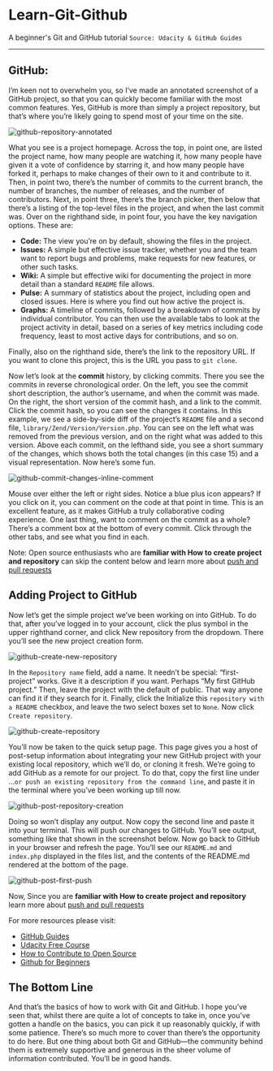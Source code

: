 # Learn-Git-Github
A beginner's Git and GitHub tutorial 
`Source: Udacity & GitHub Guides`

---

## GitHub:

I’m keen not to overwhelm you, so I’ve made an annotated screenshot of a GitHub project, so that you can quickly become familiar with the most common features. Yes, GitHub is more than simply a project repository, but that’s where you’re likely going to spend most of your time on the site.

![github-repository-annotated](https://user-images.githubusercontent.com/25201562/31314300-36a8d96e-ac1b-11e7-8bca-027cae2f8f9e.png)

What you see is a project homepage. Across the top, in point one, are listed the project name, how many people are watching it, how many people have given it a vote of confidence by starring it, and how many people have forked it, perhaps to make changes of their own to it and contribute to it. Then, in point two, there’s the number of commits to the current branch, the number of branches, the number of releases, and the number of contributors. Next, in point three, there’s the branch picker, then below that there’s a listing of the top-level files in the project, and when the last commit was.
Over on the righthand side, in point four, you have the key navigation options. These are:

* __Code:__ The view you’re on by default, showing the files in the project.
* __Issues:__ A simple but effective issue tracker, whether you and the team want to report bugs and problems, make requests for new features, or other such tasks.
* __Wiki:__ A simple but effective wiki for documenting the project in more detail than a standard `README` file allows.
* __Pulse:__ A summary of statistics about the project, including open and closed issues. Here is where you find out how active the project is.
* __Graphs:__ A timeline of commits, followed by a breakdown of commits by individual contributor. You can then use the available tabs to look at the project activity in detail, based on a series of key metrics including code frequency, least to most active days for contributions, and so on.

Finally, also on the righthand side, there’s the link to the repository URL. If you want to clone this project, this is the URL you pass to `git clone`.

Now let’s look at the __commit__ history, by clicking commits. There you see the commits in reverse chronological order. On the left, you see the commit short description, the author’s username, and when the commit was made. On the right, the short version of the commit hash, and a link to the commit.
Click the commit hash, so you can see the changes it contains. In this example, we see a side-by-side diff of the project’s `README` file and a second file, `library/Zend/Version/Version.php`. You can see on the left what was removed from the previous version, and on the right what was added to this version. Above each commit, on the lefthand side, you see a short summary of the changes, which shows both the total changes (in this case 15) and a visual representation. Now here’s some fun.

![github-commit-changes-inline-comment](https://user-images.githubusercontent.com/25201562/31314339-2fe2913c-ac1c-11e7-8484-65106e3020ed.png)

Mouse over either the left or right sides. Notice a blue plus icon appears? If you click on it, you can comment on the code at that point in time. This is an excellent feature, as it makes GitHub a truly collaborative coding experience. One last thing, want to comment on the commit as a whole? There’s a comment box at the bottom of every commit. Click through the other tabs, and see what you find in each.

Note: Open source enthusiasts who are __familiar with How to create project and repository__ can skip the content below and learn more about [push and pull requests](https://guides.github.com/activities/hello-world/)

## Adding Project to GitHub

Now let’s get the simple project we’ve been working on into GitHub. To do that, after you’ve logged in to your account, click the plus symbol in the upper righthand corner, and click New repository from the dropdown. There you’ll see the new project creation form.

![github-create-new-repository](https://user-images.githubusercontent.com/25201562/31314370-bb31186c-ac1c-11e7-9c5a-6a1cb6cd78e0.png)

In the `Repository name` field, add a name. It needn’t be special: “first-project” works. Give it a description if you want. Perhaps “My first GitHub project.” Then, leave the project with the default of public. That way anyone can find it if they search for it. Finally, click the Initialize this `repository with a README` checkbox, and leave the two select boxes set to `None`. Now click `Create repository`.

![github-create-repository](https://user-images.githubusercontent.com/25201562/31314372-d47946d2-ac1c-11e7-9c8f-1b87c0a41038.png)

You’ll now be taken to the quick setup page. This page gives you a host of post-setup information about integrating your new GitHub project with your existing local repository, which we’ll do, or cloning it fresh. We’re going to add GitHub as a remote for our project. To do that, copy the first line under …`or push an existing repository from the command line`, and paste it in the terminal where you’ve been working up till now.

![github-post-repository-creation](https://user-images.githubusercontent.com/25201562/31314378-1de4bcde-ac1d-11e7-8f04-cfe609c3732a.png)

Doing so won’t display any output. Now copy the second line and paste it into your terminal. This will push our changes to GitHub. You’ll see output, something like that shown in the screenshot below. Now go back to GitHub in your browser and refresh the page. You’ll see our `README.md` and `index.php` displayed in the files list, and the contents of the README.md rendered at the bottom of the page.

![github-post-first-push](https://user-images.githubusercontent.com/25201562/31314387-4f2c67ba-ac1d-11e7-8c35-707c5d0c2e8f.png)


Now, Since you are __familiar with How to create project and repository__ learn more about [push and pull requests](https://guides.github.com/activities/hello-world/)

For more resources please visit:
  * [GitHub Guides](https://guides.github.com/)
  * [Udacity Free Course](https://www.udacity.com/course/how-to-use-git-and-github--ud775/)
  * [How to Contribute to Open Source](https://opensource.guide/how-to-contribute/)
  * [Github for Beginners](https://www.youtube.com/watch?v=3RjQznt-8kE&list=PL4cUxeGkcC9goXbgTDQ0n_4TBzOO0ocPR)

## The Bottom Line

And that’s the basics of how to work with Git and GitHub. I hope you’ve seen that, whilst there are quite a lot of concepts to take in, once you’ve gotten a handle on the basics, you can pick it up reasonably quickly, if with some patience.
There’s so much more to cover than there’s the opportunity to do here. But one thing about both Git and GitHub—the community behind them is extremely supportive and generous in the sheer volume of information contributed. You’ll be in good hands.
